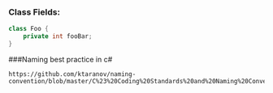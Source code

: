 

### Class Fields:

```c#
class Foo {
    private int fooBar;
}
```
###Naming best practice in c#
```
https://github.com/ktaranov/naming-convention/blob/master/C%23%20Coding%20Standards%20and%20Naming%20Conventions.md
```
